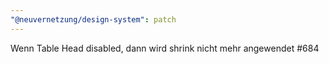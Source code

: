 ```yaml
---
"@neuvernetzung/design-system": patch
---
```


Wenn Table Head disabled, dann wird shrink nicht mehr angewendet #684
